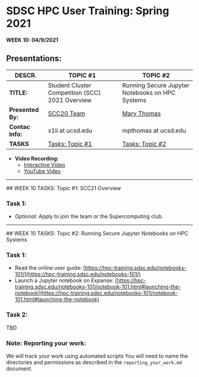 # SDSC HPC User Training: Spring 2021

**WEEK 10: 04/9/2021**

## Presentations: 

| **DESCR.** | **TOPIC #1**  | **TOPIC #2** |
| ----------- | ----------- |  ----------- |
| **TITLE:** | Student Cluster Competition (SCC) 2021 Overview  | Running Secure Jupyter Notebooks on HPC Systems |
| **Presented By:**   | [SCC20 Team](https://hpc-students.sdsc.edu/scc/index.html) | [Mary Thomas](https://www.sdsc.edu/~mthomas/)
| **Contac Info:** |  x1li at ucsd.edu | mpthomas at ucsd.edu |
| **TASKS** | [Tasks: Topic #1](#topic1) | [Tasks: Topic #2](#topic2) |

* **Video Recording:** 
   * [Interactive Video](https://education.sdsc.edu/training/hpc_user_training_2021/week10)
   * [YouTube Video](https://youtu.be/UCZn1fHwTLM)


<hr>
## <a name="topic1"></a>WEEK 10 TASKS: Topic #1: SCC21 Overview

### Task 1: 
* _Optional:_ Apply to join the team or the Supercomputing club.

<hr>
## <a name="topic2"> WEEK 10 TASKS: Topic #2: Running Secure Jupyter Notebooks on HPC Systems

### Task 1: 
* Read the online user guide: [https://hpc-training.sdsc.edu/notebooks-101/](https://hpc-training.sdsc.edu/notebooks-101/)
* Launch a Jupyter notebook on Expanse: [https://hpc-training.sdsc.edu/notebooks-101/notebook-101.html#launching-the-notebook](https://hpc-training.sdsc.edu/notebooks-101/notebook-101.html#launching-the-notebook)

### Task 2:
TBD



### Note: Reporting your work:
We will track your work using automated scripts
You will need to name the directories and permissions as described in the ``reporting_your_work.md`` document.
